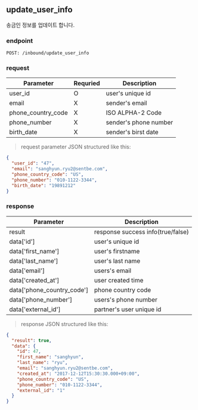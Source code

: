 ## update_user_info

송금인 정보를 업데이트 합니다.

### endpoint
<code>POST: /inbound/update_user_info</code>

### request

Parameter | Requried | Description
--------- | ------- | -----------
user_id |O| user's unique id
email |X| sender's email
phone_country_code |X| ISO ALPHA-2 Code
phone_number |X| sender's phone number
birth_date |X| sender's birst date

> request parameter JSON structured like this:

```json
{
  "user_id": "47",
  "email": "sanghyun.ryu2@sentbe.com",
  "phone_country_code": "US",
  "phone_number": "010-1122-3344",
  "birth_date": "19891212"
}
```

### response
Parameter | Description
--------- | -----------
result | response success info(true/false)
data['id'] | user's unique id
data['first_name'] | user's firstname
data['last_name'] | user's last name
data['email'] | users's email
data['created_at'] | user created time
data['phone_country_code'] | phone country code
data['phone_number'] | users's phone number
data['external_id'] | partner's user unique id

> response JSON structured like this:

```json
{
  "result": true,
  "data": {
    "id": 47,
    "first_name": "sanghyun",
    "last_name": "ryu",
    "email": "sanghyun.ryu2@sentbe.com",
    "created_at": "2017-12-12T15:30:30.000+09:00",
    "phone_country_code": "US",
    "phone_number": "010-1122-3344",
    "external_id": "1"
  }
}
```
